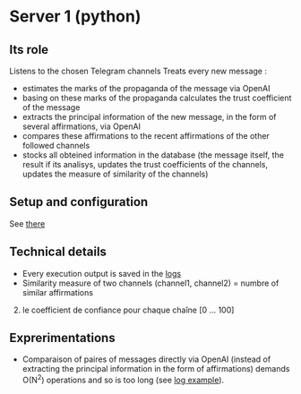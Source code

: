 # Server 1 (python)
## Its role
Listens to the chosen Telegram channels
Treats every new message :
- estimates the marks of the propaganda of the message via OpenAI
- basing on these marks of the propaganda calculates the trust coefficient of the message 
- extracts the principal information of the new message, in the form of several affirmations, via OpenAI
- compares these affirmations to the recent affirmations of the other followed channels
- stocks all obteined information in the database (the message itself, the result if its analisys, updates the trust coefficients of the channels, updates the measure of similarity of the channels)

  
## Setup and configuration
See [there](https://github.com/akostrik/stage_telegram/tree/main#setup-and-configuration)

## Technical details
- Every execution output is saved in the [logs](https://github.com/akostrik/stage_telegram/tree/main/server1/log)
- Similarity measure of two channels (channel1, channel2) = numbre of similar affirmations
2) le coefficient de confiance pour chaque chaîne [0 … 100]

## Exprerimentations
- Comparaison of paires of messages directly via OpenAI (instead of extracting the principal information in the form of affirmations) demands O(N<sup>2</sup>) operations and so is too long (see [log example](https://github.com/akostrik/stage_telegram/blob/main/server1/log/log_2023_09_28_18h08%20ERROR%20LIMITE%20GPT4.txt)).
